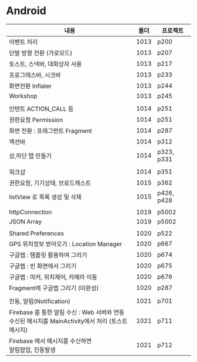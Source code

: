 # Android



| 내용                          | 폴더 | 프로젝트 |
| ----------------------------- | -------- | -------- |
| 이벤트 처리                   | 1013 | p200     |
| 단발 방향 전환 (가로모드)     | 1013 | p207     |
| 토스트, 스낵바, 대화상자 사용 | 1013 | p217     |
| 프로그레스바, 시크바          | 1013 | p233     |
| 화면전환 Inflater             | 1013 | p244     |
| Workshop                      | 1013 | p245     |
|  |  |  |
| 인텐트 ACTION_CALL 등         | 1014 | p251     |
| 권한요청 Permission             | 1014   |p251|
| 화면 전환 : 프래그먼트 Fragment | 1014   |p287|
| 액션바                          | 1014   |p312|
| 상,하단 탭 만들기               | 1014 |p323, p331|
|  |  ||
| 워크샵                          | 1014 |p351|
| 권한요청, 기기상태, 브로드캐스트 | 1015   |p362|
| listView 로 목록 생성 및 삭제    | 1015 |p426, p428|
|  |  ||
| httpConnection                | 1019 | p5002    |
| JSON Array                    | 1019 | p5002    |
|  |  |  |
| Shared Preferences                       | 1020   | p522       |
| GPS 위치정보 받아오기 : Location Manager | 1020   | p667       |
| 구글맵 : 템플릿 활용하여 그리기          | 1020   | p674       |
| 구글맵 : 빈 화면에서 그리기              | 1020   | p675       |
| 구글맵 : 마커, 위치제어, 카메라 이동     | 1020   | p676       |
| Fragment에 구글맵 그리기 (미완성)        | 1020   | p287       |
|  |  |  |
| 진동, 알림(Notification)                                     | 1021   |p701|
| Firebase 를 통한 알림 수신 : Web 서버와 연동<br />수신된 메시지를 MainActivity에서 처리 (토스트 메시지) | 1021   |p711|
| Firebase 에서 메시지를 수신하면<br />알림팝업, 진동발생      | 1021   |p712|

